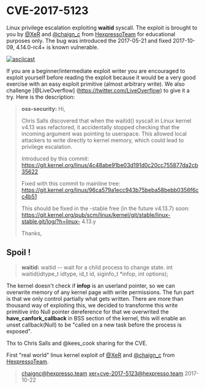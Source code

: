 CVE-2017-5123
===================
Linux privilege escalation exploiting **waitid** syscall.
The exploit is brought to you by [@XeR](https://twitter.com/XeR_0x2A) and [@chaign\_c](https://twitter.com/chaign_c) from [HexpressoTeam](http://hexpresso.github.io/) for educational purposes only.
The bug was introduced the 2017-05-21 and fixed 2017-10-09, 4.14.0-rc4+ is known vulnerable.

[![asciicast](https://asciinema.org/a/BeRNWtrX27yF28CMeflqHQT0H.png)](https://asciinema.org/a/BeRNWtrX27yF28CMeflqHQT0H)

If you are a beginner/intermediate exploit writer you are encouraged to exploit yourself before reading the exploit because it would be a very good exercise with an easy exploit primitive (almost arbitrary write).  We also challenge [@LiveOverflow] (https://twitter.com/LiveOverflow) to give it a try. Here is the description:

> **oss-security:**
> Hi,
> 
> Chris Salls discovered that when the waitid() syscall in Linux kernel
> v4.13 was refactored, it accidentally stopped checking that the
> incoming argument was pointing to userspace. This allowed local
> attackers to write directly to kernel memory, which could lead to
> privilege escalation.
>
> Introduced by this commit:
> https://git.kernel.org/linus/4c48abe91be03d191d0c20cc755877da2cb35622
> 
> Fixed with this commit to mainline tree:
> https://git.kernel.org/linus/96ca579a1ecc943b75beba58bebb0356f6cc4b51
> 
> This should be fixed in the -stable free (in the future v4.13.7) soon:
> https://git.kernel.org/pub/scm/linux/kernel/git/stable/linux-stable.git/log/?h=linux- 4.13.y
> 
> Thanks,

Spoil !
-------------


> **waitid:**
> waitid -- wait for a child process to change state.
> int waitid(idtype_t idtype, id_t id, siginfo_t *infop, int options);

The kernel doesn't check if **infop** is an userland pointer, so we can overwrite memory of any kernel page with write permissions.
The fun part is that we only control partially what gets written. There are more than thousand way of exploiting this, we decided to transforme this write primitive into Null pointer dereference for that we overwrited the **have_canfork_callback** in BSS section of the kernel, this will enable an unset callback(Null) to be "called on a new task before the process is exposed".

Thx to Chris Salls and @kees_cook sharing for the CVE.

First "real world" linux kernel exploit of [@XeR](https://twitter.com/XeR_0x2A) and [@chaign\_c](https://twitter.com/chaign_c) from [HexpressoTeam](http://hexpresso.github.io/).

> chaignc@hexpresso.team
> xer+cve-2017-5123@hexpresso.team
2017-10-22
